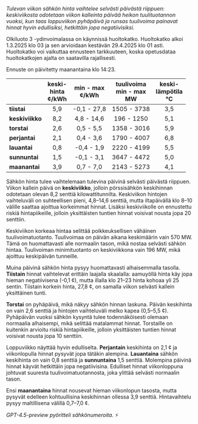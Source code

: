 *Tulevan viikon sähkön hinta vaihtelee selvästi päivästä riippuen: keskiviikosta odotetaan viikon kalleinta päivää heikon tuulituotannon vuoksi, kun taas loppuviikon pyhäpäivä ja runsas tuulivoima painavat hinnat hyvin edullisiksi, hetkittäin jopa negatiivisiksi.*

Olkiluoto 3 -ydinvoimalassa on käynnissä huoltokatko. Huoltokatko alkoi 1.3.2025 klo 03 ja sen arvioidaan kestävän 29.4.2025 klo 01 asti. Huoltokatko voi vaikuttaa ennusteen tarkkuuteen, koska opetusdataa huoltokatkojen ajalta on saatavilla rajallisesti.

Ennuste on päivitetty maanantaina klo 14:23.

|              | keski-<br>hinta<br>¢/kWh | min - max<br>¢/kWh | tuulivoima<br>min - max<br>MW | keski-<br>lämpötila<br>°C |
|:-------------|:----------------:|:----------------:|:-------------:|:-------------:|
| **tiistai**  |        5,9       |    -0,1 - 27,8    |    1505 - 3738   |      3,5      |
| **keskiviikko** |        8,2       |     4,8 - 14,6    |     196 - 1250   |      5,1      |
| **torstai**  |        2,6       |     0,5 - 5,5     |    1358 - 3016   |      5,9      |
| **perjantai** |        2,1       |     0,4 - 3,6     |    1790 - 4007   |      6,8      |
| **lauantai** |        0,8       |    -0,4 - 1,9     |    2220 - 4199   |      5,5      |
| **sunnuntai** |        1,5       |    -0,1 - 3,1     |    3647 - 4472   |      5,0      |
| **maanantai** |        3,9       |     0,7 - 7,0     |    2143 - 5273   |      4,1      |

Sähkön hinta tulee vaihtelemaan tulevina päivinä selvästi päivästä riippuen. Viikon kallein päivä on **keskiviikko**, jolloin pörssisähkön keskihinnan odotetaan olevan 8,2 senttiä kilowattitunnilta. Keskiviikon hintojen vaihteluväli on suhteellisen pieni, 4,8–14,6 senttiä, mutta iltapäivällä klo 8–10 välille saattaa ajoittua korkeimmat hinnat. Lisäksi keskiviikolle on ennustettu riskiä hintapiikeille, jolloin yksittäisten tuntien hinnat voisivat nousta jopa 20 senttiin.

Keskiviikon korkeaa hintaa selittää poikkeuksellisen vähäinen tuulivoimatuotanto. Tuulivoimaa on päivän aikana keskimäärin vain 570 MW. Tämä on huomattavasti alle normaalin tason, mikä nostaa selvästi sähkön hintaa. Tuulivoiman minimituotanto on keskiviikkona vain 196 MW, mikä ajoittuu keskipäivän tunneille.

Muina päivinä sähkön hinta pysyy huomattavasti alhaisemmalla tasolla. **Tiistain** hinnat vaihtelevat erittäin laajalla skaalalla: aamuyöllä hinta käy jopa hieman negatiivisena (-0,1 ¢), mutta illalla klo 21–23 hinta kohoaa yli 25 sentin. Tiistain korkein hinta, 27,8 ¢, on samalla viikon selvästi kallein yksittäinen tunti.

**Torstai** on pyhäpäivä, mikä näkyy sähkön hinnan laskuna. Päivän keskihinta on vain 2,6 senttiä ja hintojen vaihteluväli melko kapea (0,5–5,5 ¢). Pyhäpäivän vuoksi sähkön kysyntä tulee todennäköisesti olemaan normaalia alhaisempi, mikä selittää matalammat hinnat. Torstaille on kuitenkin arvioitu riskiä hintapiikeille, jolloin yksittäisten tuntien hinnat voisivat nousta jopa 10 senttiin.

Loppuviikko näyttää hyvin edulliselta. **Perjantain** keskihinta on 2,1 ¢ ja viikonlopulla hinnat pysyvät jopa tätäkin alempina. **Lauantaina** sähkön keskihinta on vain 0,8 senttiä ja **sunnuntaina** 1,5 senttiä. Molempina päivinä hinnat käyvät hetkittäin jopa negatiivisina. Edulliset hinnat viikonloppuna johtuvat suuresta tuulivoimatuotannosta, joka ylittää selvästi normaalin tason.

Ensi **maanantaina** hinnat nousevat hieman viikonlopun tasosta, mutta pysyvät edelleen kohtuullisina keskihinnan ollessa 3,9 senttiä. Hintavaihtelu pysyy maltillisena välillä 0,7–7,0 ¢.

*GPT-4.5-preview pyöritteli sähkönumeroita.* ⚡
